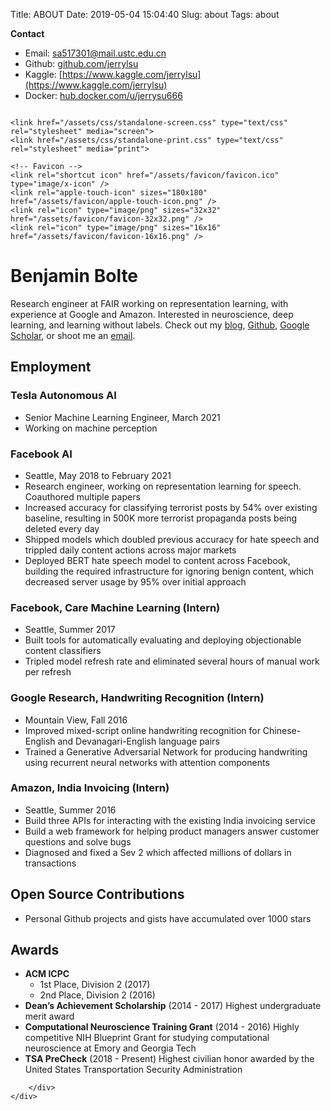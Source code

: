 Title: ABOUT
Date: 2019-05-04 15:04:40
Slug: about
Tags: about 

**Contact**

- Email: sa517301@mail.ustc.edu.cn
- Github: [github.com/jerrylsu](https://github.com/jerrylsu)
- Kaggle: [https://www.kaggle.com/jerrylsu](https://www.kaggle.com/jerrylsu)
- Docker: [hub.docker.com/u/jerrysu666](https://hub.docker.com/u/jerrysu666)

```python

```

<!DOCTYPE html>
<html lang="en-us">

<head>
    <meta charset="UTF-8" />
    <title>
        Benjamin Bolte's Resume
    </title>
    <meta property="og:title" content="Benjamin Bolte's Resume | Ben Bolte's Blog" />
    <meta property="og:url" content="/resume" />

    <link href="/assets/css/standalone-screen.css" type="text/css" rel="stylesheet" media="screen">
    <link href="/assets/css/standalone-print.css" type="text/css" rel="stylesheet" media="print">

    <!-- Favicon -->
    <link rel="shortcut icon" href="/assets/favicon/favicon.ico" type="image/x-icon" />
    <link rel="apple-touch-icon" sizes="180x180" href="/assets/favicon/apple-touch-icon.png" />
    <link rel="icon" type="image/png" sizes="32x32" href="/assets/favicon/favicon-32x32.png" />
    <link rel="icon" type="image/png" sizes="16x16" href="/assets/favicon/favicon-16x16.png" />
</head>

<body>
    <div id="main">
        <div id="content">
            <h1 id="benjamin-bolte">Benjamin Bolte</h1>

<p>Research engineer at FAIR working on representation learning, with experience at Google and Amazon. Interested in neuroscience, deep learning, and learning without labels. Check out my <a href="https://ben.bolte.cc">blog</a>, <a href="https://github.com/codekansas">Github</a>, <a href="https://scholar.google.com/citations?user=JEXV__kAAAAJ&amp;hl=en">Google Scholar</a>, or shoot me an <a href="mailto:ben@bolte.cc">email</a>.</p>

<h2 id="employment">Employment</h2>

<h3 id="tesla-autonomous-ai">Tesla Autonomous AI</h3>

<ul>
  <li>Senior Machine Learning Engineer, March 2021</li>
  <li>Working on machine perception</li>
</ul>

<h3 id="facebook-ai">Facebook AI</h3>

<ul>
  <li>Seattle, May 2018 to February 2021</li>
  <li>Research engineer, working on representation learning for speech. Coauthored multiple papers</li>
  <li>Increased accuracy for classifying terrorist posts by 54% over existing baseline, resulting in 500K more terrorist propaganda posts being deleted every day</li>
  <li>Shipped models which doubled previous accuracy for hate speech and trippled daily content actions across major markets</li>
  <li>Deployed BERT hate speech model to content across Facebook, building the required infrastructure for ignoring benign content, which decreased server usage by 95% over initial approach</li>
</ul>

<h3 id="facebook-care-machine-learning-intern">Facebook, Care Machine Learning (Intern)</h3>

<ul>
  <li>Seattle, Summer 2017</li>
  <li>Built tools for automatically evaluating and deploying objectionable content classifiers</li>
  <li>Tripled model refresh rate and eliminated several hours of manual work per refresh</li>
</ul>

<h3 id="google-research-handwriting-recognition-intern">Google Research, Handwriting Recognition (Intern)</h3>

<ul>
  <li>Mountain View, Fall 2016</li>
  <li>Improved mixed-script online handwriting recognition for Chinese-English and Devanagari-English language pairs</li>
  <li>Trained a Generative Adversarial Network for producing handwriting using recurrent neural networks with attention components</li>
</ul>

<h3 id="amazon-india-invoicing-intern">Amazon, India Invoicing (Intern)</h3>

<ul>
  <li>Seattle, Summer 2016</li>
  <li>Build three APIs for interacting with the existing India invoicing service</li>
  <li>Build a web framework for helping product managers answer customer questions and solve bugs</li>
  <li>Diagnosed and fixed a Sev 2 which affected millions of dollars in transactions</li>
</ul>

<h2 id="open-source-contributions">Open Source Contributions</h2>

<ul>
  <li>Personal Github projects and gists have accumulated over 1000 stars</li>
</ul>

<h2 id="awards">Awards</h2>

<ul>
  <li><strong>ACM ICPC</strong>
    <ul>
      <li>1st Place, Division 2 (2017)</li>
      <li>2nd Place, Division 2 (2016)</li>
    </ul>
  </li>
  <li><strong>Dean’s Achievement Scholarship</strong> (2014 - 2017) Highest undergraduate merit award</li>
  <li><strong>Computational Neuroscience Training Grant</strong> (2014 - 2016) Highly competitive NIH Blueprint Grant for studying computational neuroscience at Emory and Georgia Tech</li>
  <li><strong>TSA PreCheck</strong> (2018 - Present) Highest civilian honor awarded by the United States Transportation Security Administration</li>
</ul>


        </div>
    </div>
</body>

</html>

